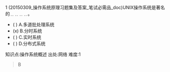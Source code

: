 1
(20150309_操作系统原理习题集及答案_笔试必需品_doc)UNIX操作系统是著名的﹎﹎﹎﹎。
- ( ) A.多道批处理系统
- (x) B.分时系统
- ( ) C.实时系统
- ( ) D.分布式系统

知识点:操作系统概述
出处:网络
难度:1
> B
